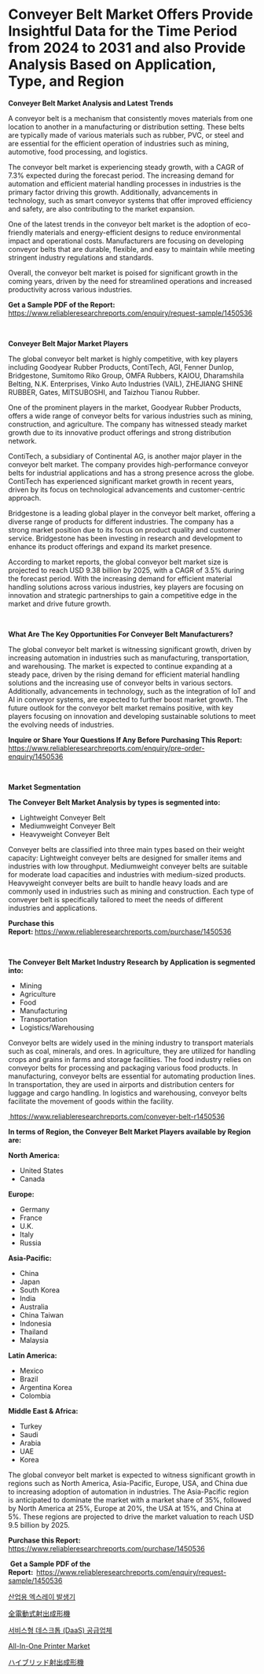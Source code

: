 <p><h1>Conveyer Belt Market Offers Provide Insightful Data for the Time Period from 2024 to 2031 and also Provide Analysis Based on Application, Type, and Region</h1></p><p><strong>Conveyer Belt Market Analysis and Latest Trends</strong></p>
<p><p>A conveyor belt is a mechanism that consistently moves materials from one location to another in a manufacturing or distribution setting. These belts are typically made of various materials such as rubber, PVC, or steel and are essential for the efficient operation of industries such as mining, automotive, food processing, and logistics.</p><p>The conveyor belt market is experiencing steady growth, with a CAGR of 7.3% expected during the forecast period. The increasing demand for automation and efficient material handling processes in industries is the primary factor driving this growth. Additionally, advancements in technology, such as smart conveyor systems that offer improved efficiency and safety, are also contributing to the market expansion.</p><p>One of the latest trends in the conveyor belt market is the adoption of eco-friendly materials and energy-efficient designs to reduce environmental impact and operational costs. Manufacturers are focusing on developing conveyor belts that are durable, flexible, and easy to maintain while meeting stringent industry regulations and standards.</p><p>Overall, the conveyor belt market is poised for significant growth in the coming years, driven by the need for streamlined operations and increased productivity across various industries.</p></p>
<p><strong>Get a Sample PDF of the Report:&nbsp;</strong> <a href="https://www.reliableresearchreports.com/enquiry/request-sample/1450536">https://www.reliableresearchreports.com/enquiry/request-sample/1450536</a></p>
<p>&nbsp;</p>
<p><strong>Conveyer Belt Major Market Players</strong></p>
<p><p>The global conveyor belt market is highly competitive, with key players including Goodyear Rubber Products, ContiTech, AGI, Fenner Dunlop, Bridgestone, Sumitomo Riko Group, OMFA Rubbers, KAIOU, Dharamshila Belting, N.K. Enterprises, Vinko Auto Industries (VAIL), ZHEJIANG SHINE RUBBER, Gates, MITSUBOSHI, and Taizhou Tianou Rubber.</p><p>One of the prominent players in the market, Goodyear Rubber Products, offers a wide range of conveyor belts for various industries such as mining, construction, and agriculture. The company has witnessed steady market growth due to its innovative product offerings and strong distribution network.</p><p>ContiTech, a subsidiary of Continental AG, is another major player in the conveyor belt market. The company provides high-performance conveyor belts for industrial applications and has a strong presence across the globe. ContiTech has experienced significant market growth in recent years, driven by its focus on technological advancements and customer-centric approach.</p><p>Bridgestone is a leading global player in the conveyor belt market, offering a diverse range of products for different industries. The company has a strong market position due to its focus on product quality and customer service. Bridgestone has been investing in research and development to enhance its product offerings and expand its market presence.</p><p>According to market reports, the global conveyor belt market size is projected to reach USD 9.38 billion by 2025, with a CAGR of 3.5% during the forecast period. With the increasing demand for efficient material handling solutions across various industries, key players are focusing on innovation and strategic partnerships to gain a competitive edge in the market and drive future growth.</p></p>
<p>&nbsp;</p>
<p><strong>What Are The Key Opportunities For Conveyer Belt Manufacturers?</strong></p>
<p><p>The global conveyor belt market is witnessing significant growth, driven by increasing automation in industries such as manufacturing, transportation, and warehousing. The market is expected to continue expanding at a steady pace, driven by the rising demand for efficient material handling solutions and the increasing use of conveyor belts in various sectors. Additionally, advancements in technology, such as the integration of IoT and AI in conveyor systems, are expected to further boost market growth. The future outlook for the conveyor belt market remains positive, with key players focusing on innovation and developing sustainable solutions to meet the evolving needs of industries.</p></p>
<p><strong>Inquire or Share Your Questions If Any Before Purchasing This Report:</strong> <a href="https://www.reliableresearchreports.com/enquiry/pre-order-enquiry/1450536">https://www.reliableresearchreports.com/enquiry/pre-order-enquiry/1450536</a></p>
<p>&nbsp;</p>
<p><strong>Market Segmentation</strong></p>
<p><strong>The Conveyer Belt Market Analysis by types is segmented into:</strong></p>
<p><ul><li>Lightweight Conveyer Belt</li><li>Mediumweight Conveyer Belt</li><li>Heavyweight Conveyer Belt</li></ul></p>
<p><p>Conveyer belts are classified into three main types based on their weight capacity: Lightweight conveyer belts are designed for smaller items and industries with low throughput. Mediumweight conveyer belts are suitable for moderate load capacities and industries with medium-sized products. Heavyweight conveyer belts are built to handle heavy loads and are commonly used in industries such as mining and construction. Each type of conveyer belt is specifically tailored to meet the needs of different industries and applications.</p></p>
<p><strong>Purchase this Report:&nbsp;</strong><a href="https://www.reliableresearchreports.com/purchase/1450536">https://www.reliableresearchreports.com/purchase/1450536</a></p>
<p>&nbsp;</p>
<p><strong>The Conveyer Belt Market Industry Research by Application is segmented into:</strong></p>
<p><ul><li>Mining</li><li>Agriculture</li><li>Food</li><li>Manufacturing</li><li>Transportation</li><li>Logistics/Warehousing</li></ul></p>
<p><p>Conveyor belts are widely used in the mining industry to transport materials such as coal, minerals, and ores. In agriculture, they are utilized for handling crops and grains in farms and storage facilities. The food industry relies on conveyor belts for processing and packaging various food products. In manufacturing, conveyor belts are essential for automating production lines. In transportation, they are used in airports and distribution centers for luggage and cargo handling. In logistics and warehousing, conveyor belts facilitate the movement of goods within the facility.</p></p>
<p><a href="https://www.reliableresearchreports.com/conveyer-belt-r1450536">&nbsp;https://www.reliableresearchreports.com/conveyer-belt-r1450536</a></p>
<p><strong>In terms of Region, the Conveyer Belt Market Players available by Region are:</strong></p>
<p>
    <p> <strong> North America: </strong>
        <ul>
            <li>United States</li>
            <li>Canada</li>
        </ul>
        </p> 
    <p> <strong> Europe: </strong>
        <ul>
            <li>Germany</li>
            <li>France</li>
            <li>U.K.</li>
            <li>Italy</li>
            <li>Russia</li>
        </ul>
        </p> 
    <p> <strong> Asia-Pacific: </strong>
        <ul>
            <li>China</li>
            <li>Japan</li>
            <li>South Korea</li>
            <li>India</li>
            <li>Australia</li>
            <li>China Taiwan</li>
            <li>Indonesia</li>
            <li>Thailand</li>
            <li>Malaysia</li>
        </ul>
        </p> 
    <p> <strong> Latin America: </strong>
        <ul>
            <li>Mexico</li>
            <li>Brazil</li>
            <li>Argentina Korea</li>
            <li>Colombia</li>
        </ul>
        </p> 
    <p> <strong> Middle East & Africa: </strong>
        <ul>
            <li>Turkey</li>
            <li>Saudi</li>
            <li>Arabia</li>
            <li>UAE</li>
            <li>Korea</li>
        </ul>
    </p>
    </p>
<p><p>The global conveyor belt market is expected to witness significant growth in regions such as North America, Asia-Pacific, Europe, USA, and China due to increasing adoption of automation in industries. The Asia-Pacific region is anticipated to dominate the market with a market share of 35%, followed by North America at 25%, Europe at 20%, the USA at 15%, and China at 5%. These regions are projected to drive the market valuation to reach USD 9.5 billion by 2025.</p></p>
<p><strong>Purchase this Report: </strong><a href="https://www.reliableresearchreports.com/purchase/1450536">https://www.reliableresearchreports.com/purchase/1450536</a></p>
<p>&nbsp;<strong>Get a Sample PDF of the Report:&nbsp;&nbsp;</strong><a href="https://www.reliableresearchreports.com/enquiry/request-sample/1450536">https://www.reliableresearchreports.com/enquiry/request-sample/1450536</a></p>
<p><strong></strong></p>
<p><p><a href="https://medium.com/@leonidasalazar756/%EC%82%B0%EC%97%85-x-%EC%84%A0-%EB%B0%9C%EC%83%9D%EA%B8%B0-%EC%8B%9C%EC%9E%A5-%EA%B7%9C%EB%AA%A8-%EB%B0%8F-%EC%8B%9C%EC%9E%A5-%EB%8F%99%ED%96%A5-%EC%99%84%EC%A0%84%ED%95%9C-%EC%82%B0%EC%97%85-%EA%B0%9C%EC%9A%94-2024-2031-c77cd4164e08">산업용 엑스레이 발생기</a></p><p><a href="https://github.com/DanykaKilback/Market-Research-Report-List-1/blob/main/9592103100301.md">全電動式射出成形機</a></p><p><a href="https://github.com/vs10l4sfg5c/Market-Research-Report-List-2/blob/main/201582091804.md">서비스형 데스크톱 (DaaS) 공급업체</a></p><p><a href="https://github.com/HenrietteMills1/Market-Research-Report-List-1/blob/main/all-in-one-printer-market.md">All-In-One Printer Market</a></p><p><a href="https://github.com/GiovaniLeannon/Market-Research-Report-List-1/blob/main/8152459100300.md">ハイブリッド射出成形機</a></p></p>
